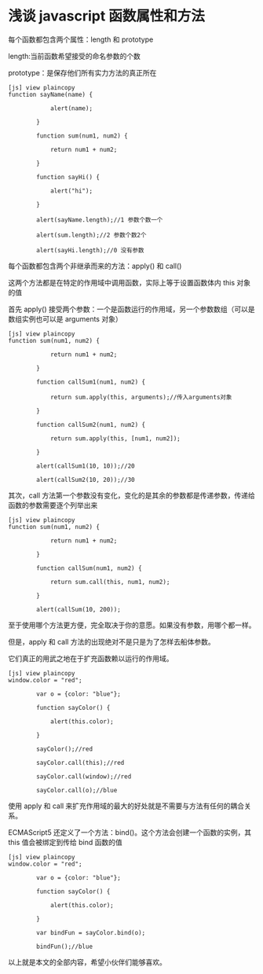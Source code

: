 # 浅谈 javascript 函数属性和方法  
   
每个函数都包含两个属性：length 和 prototype

length:当前函数希望接受的命名参数的个数

prototype：是保存他们所有实力方法的真正所在  
  
```
[js] view plaincopy
function sayName(name) {  
  
            alert(name);  
  
        }  
  
        function sum(num1, num2) {  
  
            return num1 + num2;  
  
        }  
  
        function sayHi() {  
  
            alert("hi");  
  
        }  
  
        alert(sayName.length);//1 参数个数一个  
  
        alert(sum.length);//2 参数个数2个  
  
        alert(sayHi.length);//0 没有参数  
```  

每个函数都包含两个非继承而来的方法：apply() 和 call()

这两个方法都是在特定的作用域中调用函数，实际上等于设置函数体内 this 对象的值

首先 apply() 接受两个参数：一个是函数运行的作用域，另一个参数数组（可以是数组实例也可以是 arguments 对象）  
  
```
[js] view plaincopy
function sum(num1, num2) {  
  
            return num1 + num2;  
  
        }  
  
        function callSum1(num1, num2) {  
  
            return sum.apply(this, arguments);//传入arguments对象  
  
        }  
  
        function callSum2(num1, num2) {  
  
            return sum.apply(this, [num1, num2]);  
  
        }  
  
        alert(callSum1(10, 10));//20  
  
        alert(callSum2(10, 20));//30  
```  

其次，call 方法第一个参数没有变化，变化的是其余的参数都是传递参数，传递给函数的参数需要逐个列举出来
  
```
[js] view plaincopy
function sum(num1, num2) {  
  
            return num1 + num2;  
  
        }  
  
        function callSum(num1, num2) {  
  
            return sum.call(this, num1, num2);  
  
        }  
  
        alert(callSum(10, 200));  
```  

至于使用哪个方法更方便，完全取决于你的意愿。如果没有参数，用哪个都一样。

但是，apply 和 call 方法的出现绝对不是只是为了怎样去船体参数。

它们真正的用武之地在于扩充函数赖以运行的作用域。  
  
```
[js] view plaincopy
window.color = "red";  
  
        var o = {color: "blue"};  
  
        function sayColor() {  
  
            alert(this.color);  
  
        }  
  
        sayColor();//red  
  
        sayColor.call(this);//red  
  
        sayColor.call(window);//red  
  
        sayColor.call(o);//blue  
```  

使用 apply 和 call 来扩充作用域的最大的好处就是不需要与方法有任何的耦合关系。

ECMAScript5 还定义了一个方法：bind()。这个方法会创建一个函数的实例，其 this 值会被绑定到传给 bind 函数的值
  
```
[js] view plaincopy
window.color = "red";  
  
        var o = {color: "blue"};  
  
        function sayColor() {  
  
            alert(this.color);  
  
        }  
  
        var bindFun = sayColor.bind(o);  
  
        bindFun();//blue  
```  

以上就是本文的全部内容，希望小伙伴们能够喜欢。